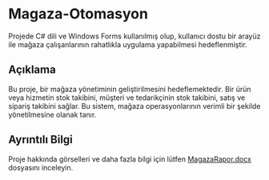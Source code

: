 # Magaza-Otomasyon

Projede C# dili ve Windows Forms kullanılmış olup, kullanıcı dostu bir arayüz ile mağaza çalışanlarının rahatlıkla uygulama yapabilmesi hedeflenmiştir.

## Açıklama

Bu proje, bir mağaza yönetiminin geliştirilmesini hedeflemektedir. Bir ürün veya hizmetin stok takibini, müşteri ve tedarikçinin stok takibini, satış ve sipariş takibini sağlar. Bu sistem, mağaza operasyonlarının verimli bir şekilde yönetilmesine olanak tanır.

## Ayrıntılı Bilgi

Proje hakkında görselleri ve daha fazla bilgi için lütfen [MagazaRapor.docx](MagazaOtomasyon/MagazaRapor.docx) dosyasını inceleyin.
